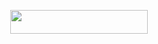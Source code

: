 
<p align="center"><a href="http://dashboard.heroku.com/new?template=https://github.com/SACHINxSANATANI/SANATANI-XX-USERBOT"> <img src="https://img.shields.io/badge/Deploy%20On%20Heroku-pink?style=for-the-badge&logo=heroku" width="220" height="38.45"/></a></p>
